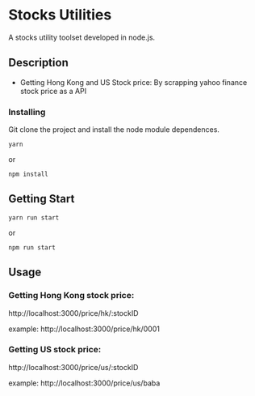 # Stocks Utilities

A stocks utility toolset developed in node.js.

## Description

* Getting Hong Kong and US Stock price: By scrapping yahoo finance stock price as a API

### Installing

Git clone the project and install the node module dependences.

```
yarn
```

or

```
npm install
```

## Getting Start

```
yarn run start
```

or 

```
npm run start
```

## Usage

### Getting Hong Kong stock price:
http://localhost:3000/price/hk/:stockID

example:
http://localhost:3000/price/hk/0001

### Getting US stock price:
http://localhost:3000/price/us/:stockID

example:
http://localhost:3000/price/us/baba
